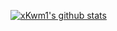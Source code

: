 [![xKwm1's github stats](https://github-readme-stats.vercel.app/api?username=xkwm1)](https://github.com/anuraghazra/github-readme-stats)
